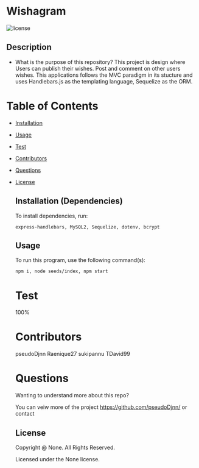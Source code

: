 # Wishagram

![license](https://img.shields.io/badge/license-None-yellowgreen.svg)

## Description

- What is the purpose of this repository? This project is design where Users can publish their wishes. Post and comment on other users wishes. This applications follows the MVC paradigm in its stucture and uses Handlebars.js as the templating language, Sequelize as the ORM.<br/>

# Table of Contents

- [Installation](#installation)
- [Usage](#usage)
- [Test](#test)
- [Contributors](#contributors)
- [Questions](#questions)
- [License](#license)

  ## Installation (Dependencies)

  To install dependencies, run:

  ```
  express-handlebars, MySQL2, Sequelize, dotenv, bcrypt
  ```

  ## Usage

  To run this program, use the following command(s):

  ```
  npm i, node seeds/index, npm start
  ```

  # Test

  100%

  # Contributors

  pseudoDjnn
  Raenique27
  sukipannu
  TDavid99

  # Questions

  Wanting to understand more about this repo?

  You can veiw more of the project https://github.com/pseudoDjnn/ or contact 
  
  ## License

  Copyright @ None. All Rights Reserved.

  Licensed under the None license.
